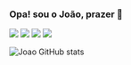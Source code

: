 ### Opa! sou o João, prazer 🥳

![](https://img.shields.io/badge/Flutter-02569B?style=for-the-badge&logo=flutter&logoColor=white)
![](https://img.shields.io/badge/Kotlin-0095D5?&style=for-the-badge&logo=kotlin&logoColor=white)
![](https://img.shields.io/badge/React_Native-20232A?style=for-the-badge&logo=react&logoColor=61DAFB)
![](https://img.shields.io/badge/C%23-239120?style=for-the-badge&logo=c-sharp&logoColor=white)

![Joao GitHub stats](https://github-readme-stats.vercel.app/api?username=JoaoChi&show_icons=true&theme=radical)
